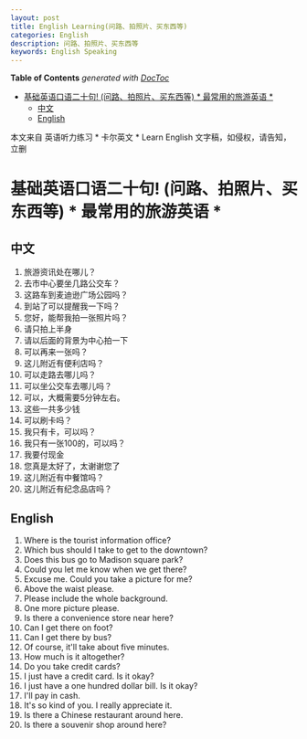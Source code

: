 ```yaml
---
layout: post
title: English Learning(问路、拍照片、买东西等)
categories: English
description: 问路、拍照片、买东西等
keywords: English Speaking
---
```


<!-- START doctoc generated TOC please keep comment here to allow auto update -->
<!-- DON'T EDIT THIS SECTION, INSTEAD RE-RUN doctoc TO UPDATE -->
**Table of Contents**  *generated with [DocToc](https://github.com/thlorenz/doctoc)*

- [基础英语口语二十句! (问路、拍照片、买东西等) * 最常用的旅游英语 *](#%e5%9f%ba%e7%a1%80%e8%8b%b1%e8%af%ad%e5%8f%a3%e8%af%ad%e4%ba%8c%e5%8d%81%e5%8f%a5-%e9%97%ae%e8%b7%af%e6%8b%8d%e7%85%a7%e7%89%87%e4%b9%b0%e4%b8%9c%e8%a5%bf%e7%ad%89--%e6%9c%80%e5%b8%b8%e7%94%a8%e7%9a%84%e6%97%85%e6%b8%b8%e8%8b%b1%e8%af%ad)
  - [中文](#%e4%b8%ad%e6%96%87)
  - [English](#english)

<!-- END doctoc generated TOC please keep comment here to allow auto update -->

本文来自 英语听力练习 * 卡尔英文 * Learn English 文字稿，如侵权，请告知，立删
# 基础英语口语二十句! (问路、拍照片、买东西等) * 最常用的旅游英语 *

## 中文
1. 旅游资讯处在哪儿？
2. 去市中心要坐几路公交车？
3. 这路车到麦迪逊广场公园吗？
4. 到站了可以提醒我一下吗？
5. 您好，能帮我拍一张照片吗？
6. 请只拍上半身
7. 请以后面的背景为中心拍一下
8. 可以再来一张吗？
9. 这儿附近有便利店吗？
10. 可以走路去哪儿吗？
11. 可以坐公交车去哪儿吗？
12. 可以，大概需要5分钟左右。
13. 这些一共多少钱
14. 可以刷卡吗？
15. 我只有卡，可以吗？
16. 我只有一张100的，可以吗？
17. 我要付现金
18. 您真是太好了，太谢谢您了
19. 这儿附近有中餐馆吗？
20. 这儿附近有纪念品店吗？

## English
1. Where is the tourist information office?
2. Which bus should I take to get to the downtown?
3. Does this bus go to Madison square park?
4. Could you let me know when we get there?
5. Excuse me. Could you take a picture for me?
6. Above the waist please.
7. Please include the whole background.
8. One more picture please.
9. Is there a convenience store near here?
10. Can I get there on foot?
11. Can I get there by bus?
12. Of course, it'll take about five minutes.
13. How much is it altogether?
14. Do you take credit cards?
15. I just have a credit card. Is it okay?
16. I just have a one hundred dollar bill. Is it okay?
17. I'll pay in cash.
18. It's so kind of you. I really appreciate it.
19. Is there a Chinese restaurant around here.
20. Is there a souvenir shop around here?
